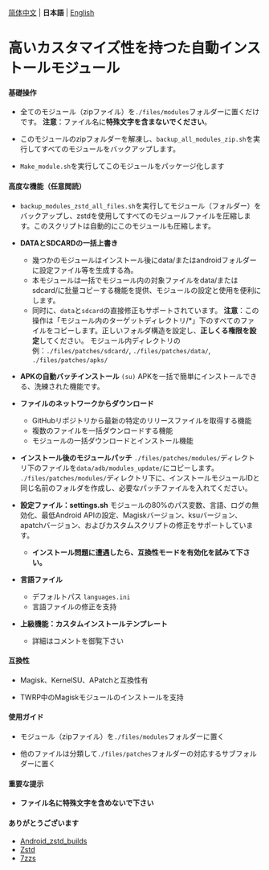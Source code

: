 
[简体中文](README.md) | **日本語** | [English](README_EN.md)

# 高いカスタマイズ性を持つた自動インストールモジュール

#### 基礎操作

- 全てのモジュール（zipファイル）を`./files/modules`フォルダーに置くだけです。
**注意**：ファイル名に**特殊文字を含まないでください**。
- このモジュールのzipフォルダーを解凍し、`backup_all_modules_zip.sh`を実行してすべてのモジュールをバックアップします。

- `Make_module.sh`を実行してこのモジュールをパッケージ化します
#### 高度な機能（任意閲読）

- `backup_modules_zstd_all_files.sh`を実行してモジュール（フォルダー）をバックアップし、zstdを使用してすべてのモジュールファイルを圧縮します。このスクリプトは自動的にこのモジュールも圧縮します。

- **DATAとSDCARDの一括上書き**
  - 幾つかのモジュールはインストール後にdata/またはandroidフォルダーに設定ファイル等を生成する為。
  - 本モジュールは一括でモジュール内の対象ファイルをdata/またはsdcard/に批量コピーする機能を提供、モジュールの設定と使用を便利にします。
  - 同时に、`data`と`sdcard`の直接修正もサポートされています。
  **注意**：この操作は「モジュール内のターゲットディレクトリ/*」下のすべてのファイルをコピーします。正しいフォルダ構造を設定し、**正しくる権限を設定**してください。
  モジュール内ディレクトリの例：`./files/patches/sdcard/`, `./files/patches/data/`, `./files/patches/apks/`

- **APKの自動バッチインストール** `(su)`
  APKを一括で簡単にインストールできる、洗練された機能です。

- **ファイルのネットワークからダウンロード**
  - GitHubリポジトリから最新の特定のリリースファイルを取得する機能
  - 複数のファイルを一括ダウンロードする機能
  - モジュールの一括ダウンロードとインストール機能

- **インストール後のモジュールパッチ**
  `./files/patches/modules/`ディレクトリ下のファイルを`data/adb/modules_update/`にコピーします。
  `./files/patches/modules/`ディレクトリ下に、インストールモジュールIDと同じ名前のフォルダを作成し、必要なパッチファイルを入れてください。

- **設定ファイル：settings.sh**
  モジュールの80%のパス変数、言語、ログの無効化、最低Android APIの設定、Magiskバージョン、ksuバージョン、apatchバージョン、およびカスタムスクリプトの修正をサポートしています。
  - **インストール問題に遭遇したら、**互換性モード**を有効化を試みて下さい。**

- **言語ファイル**
  - デフォルトパス `languages.ini`
  - 言語ファイルの修正を支持

- **上級機能：カスタムインストールテンプレート**
  - 詳細はコメントを御覧下さい

#### 互換性

- Magisk、KernelSU、APatchと互換性有

- TWRP中のMagiskモジュールのインストールを支持

#### 使用ガイド

- モジュール（zipファイル）を`./files/modules`フォルダーに置く

- 他のファイルは分類して`./files/patches`フォルダーの対応するサブフォルダーに置く

#### 重要な提示

- **ファイル名に特殊文字を含めないで下さい**

#### ありがとうございます

- [Android_zstd_builds]
- [Zstd]
- [7zzs]

[Android_zstd_builds]:https://github.com/j2rong4cn/android-zstd-builds
[Zstd]:https://github.com/facebook/zstd
[7zzs]:https://github.com/AestasBritannia/Hydro-Br-leur